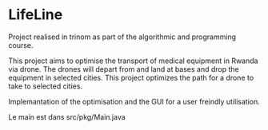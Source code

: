 # LifeLine
 
 Project realised in trinom as part of the algorithmic and programming course.
 
This project aims to optimise the transport of medical equipment in Rwanda via drone. The drones will depart from and land at bases and drop the equipment in selected cities. This project optimizes the path for a drone to take to selected cities.

Implemantation of the optimisation and the GUI for a user freindly utilisation.

Le main est dans src/pkg/Main.java
